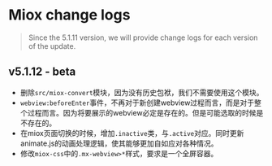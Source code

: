 # Miox change logs

> Since the 5.1.11 version, we will provide change logs for each version of the update.

## v5.1.12 - beta

- 删除`src/miox-convert`模块，因为没有历史包袱，我们不需要使用这个模块。
- `webview:beforeEnter`事件，不再对于新创建webview过程而言，而是对于整个过程而言。因为将要展示的webview必定是存在的。但是可能选取的时候是不存在的。
- 在miox页面切换的时候，增加`.inactive`类，与`.active`对应。同时更新animate.js的动画处理逻辑，使其能够更加自如应对各种情况。
- 修改`miox-css`中的`.mx-webview>*`样式，要求是一个全屏容器。